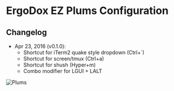 # ErgoDox EZ Plums Configuration

## Changelog

* Apr 23, 2016 (v0.1.0): 
  * Shortcut for iTerm2 quake style dropdown (Ctrl+`)
  * Shortcut for screen/tmux (Ctrl+a)
  * Shortcut for shush (Hyper+m)
  * Combo modifier for LGUI + LALT

![Plums](https://i.imgur.com/0HkgLvb.png)
